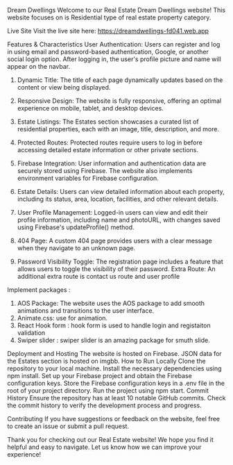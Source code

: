 Dream Dwellings
Welcome to our Real Estate Dream Dwellings website! This website focuses on is Residential type of real estate property category.

Live Site
Visit the live site here: https://dreamdwellings-fd041.web.app

Features & Characteristics
User Authentication: Users can register and log in using email and password-based authentication, Google, or another social login option. After logging in, the user's profile picture and name will appear on the navbar.

1. Dynamic Title: The title of each page dynamically updates based on the content or view being displayed.

2. Responsive Design: The website is fully responsive, offering an optimal experience on mobile, tablet, and desktop devices.

3. Estate Listings: The Estates section showcases a curated list of residential properties, each with an image, title, description, and more.

4. Protected Routes: Protected routes require users to log in before accessing detailed estate information or other private sections.

5. Firebase Integration: User information and authentication data are securely stored using Firebase. The website also implements environment variables for Firebase configuration.

6. Estate Details: Users can view detailed information about each property, including its status, area, location, facilities, and other relevant details.

7. User Profile Management: Logged-in users can view and edit their profile information, including name and photoURL, with changes saved using Firebase's updateProfile() method.

8. 404 Page: A custom 404 page provides users with a clear message when they navigate to an unknown page.

9. Password Visibility Toggle: The registration page includes a feature that allows users to toggle the visibility of their password.
Extra Route: An additional extra route is contact us route and user profile

Implement packages :

 1. AOS Package: The website uses the AOS package to add smooth animations and transitions to the user interface.
 2. Animate.css: use for animation.
 3. React Hook form : hook form is used to handle login and registaiton validation
 4. Swiper slider : swiper slider is an amazing package for smuth slide.

Deployment and Hosting
The website is hosted on Firebase.
JSON data for the Estates section is hosted on imgbb.
How to Run Locally
Clone the repository to your local machine.
Install the necessary dependencies using npm install.
Set up your Firebase project and obtain the Firebase configuration keys.
Store the Firebase configuration keys in a .env file in the root of your project directory.
Run the project using npm start.
Commit History
Ensure the repository has at least 10 notable GitHub commits. Check the commit history to verify the development process and progress.

Contributing
If you have suggestions or feedback on the website, feel free to create an issue or submit a pull request.

Thank you for checking out our Real Estate website! We hope you find it helpful and easy to navigate. Let us know how we can improve your experience!
